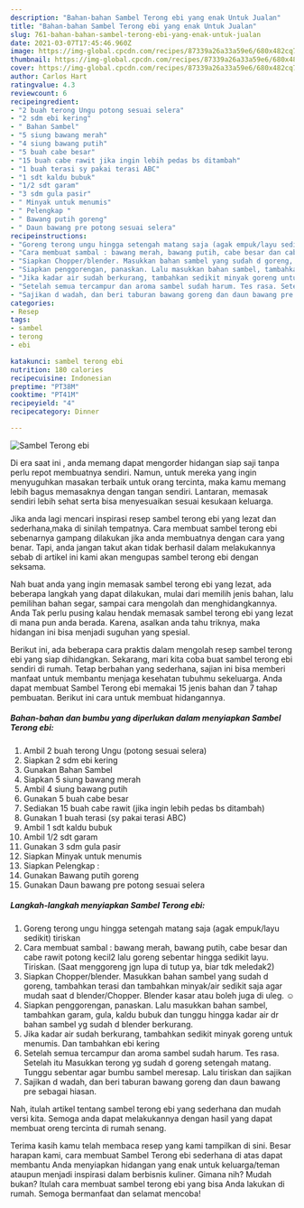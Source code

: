```yaml
---
description: "Bahan-bahan Sambel Terong ebi yang enak Untuk Jualan"
title: "Bahan-bahan Sambel Terong ebi yang enak Untuk Jualan"
slug: 761-bahan-bahan-sambel-terong-ebi-yang-enak-untuk-jualan
date: 2021-03-07T17:45:46.960Z
image: https://img-global.cpcdn.com/recipes/87339a26a33a59e6/680x482cq70/sambel-terong-ebi-foto-resep-utama.jpg
thumbnail: https://img-global.cpcdn.com/recipes/87339a26a33a59e6/680x482cq70/sambel-terong-ebi-foto-resep-utama.jpg
cover: https://img-global.cpcdn.com/recipes/87339a26a33a59e6/680x482cq70/sambel-terong-ebi-foto-resep-utama.jpg
author: Carlos Hart
ratingvalue: 4.3
reviewcount: 6
recipeingredient:
- "2 buah terong Ungu potong sesuai selera"
- "2 sdm ebi kering"
- " Bahan Sambel"
- "5 siung bawang merah"
- "4 siung bawang putih"
- "5 buah cabe besar"
- "15 buah cabe rawit jika ingin lebih pedas bs ditambah"
- "1 buah terasi sy pakai terasi ABC"
- "1 sdt kaldu bubuk"
- "1/2 sdt garam"
- "3 sdm gula pasir"
- " Minyak untuk menumis"
- " Pelengkap "
- " Bawang putih goreng"
- " Daun bawang pre potong sesuai selera"
recipeinstructions:
- "Goreng terong ungu hingga setengah matang saja (agak empuk/layu sedikit) tiriskan"
- "Cara membuat sambal : bawang merah, bawang putih, cabe besar dan cabe rawit potong kecil2 lalu goreng sebentar hingga sedikit layu. Tiriskan. (Saat menggoreng jgn lupa di tutup ya, biar tdk meledak2)"
- "Siapkan Chopper/blender. Masukkan bahan sambel yang sudah d goreng, tambahkan terasi dan tambahkan minyak/air sedikit saja agar mudah saat d blender/Chopper. Blender kasar atau boleh juga di uleg. ☺"
- "Siapkan penggorengan, panaskan. Lalu masukkan bahan sambel, tambahkan garam, gula, kaldu bubuk dan tunggu hingga kadar air dr bahan sambel yg sudah d blender berkurang."
- "Jika kadar air sudah berkurang, tambahkan sedikit minyak goreng untuk menumis. Dan tambahkan ebi kering"
- "Setelah semua tercampur dan aroma sambel sudah harum. Tes rasa. Setelah itu Masukkan terong yg sudah d goreng setengah matang. Tunggu sebentar agar bumbu sambel meresap. Lalu tiriskan dan sajikan"
- "Sajikan d wadah, dan beri taburan bawang goreng dan daun bawang pre sebagai hiasan."
categories:
- Resep
tags:
- sambel
- terong
- ebi

katakunci: sambel terong ebi 
nutrition: 180 calories
recipecuisine: Indonesian
preptime: "PT38M"
cooktime: "PT41M"
recipeyield: "4"
recipecategory: Dinner

---
```



![Sambel Terong ebi](https://img-global.cpcdn.com/recipes/87339a26a33a59e6/680x482cq70/sambel-terong-ebi-foto-resep-utama.jpg)

Di era  saat ini , anda memang dapat mengorder hidangan siap saji tanpa perlu repot membuatnya sendiri. Namun, untuk mereka yang ingin menyuguhkan masakan terbaik untuk orang tercinta, maka kamu memang lebih bagus memasaknya dengan tangan sendiri. Lantaran, memasak sendiri lebih sehat serta bisa menyesuaikan sesuai kesukaan keluarga.

Jika anda lagi mencari inspirasi resep sambel terong ebi yang lezat dan sederhana,maka di sinilah tempatnya. Cara membuat sambel terong ebi  sebenarnya gampang dilakukan jika anda membuatnya dengan cara yang benar. Tapi, anda jangan takut akan tidak berhasil dalam melakukannya 
sebab di artikel ini kami akan mengupas sambel terong ebi dengan seksama.  



Nah buat anda yang ingin memasak sambel terong ebi yang lezat, ada beberapa langkah yang dapat dilakukan, mulai dari memilih jenis bahan, lalu pemilihan bahan segar, sampai cara mengolah dan menghidangkannya. Anda Tak perlu pusing kalau hendak memasak sambel terong ebi yang lezat di mana pun anda berada. Karena, asalkan anda  tahu triknya, maka hidangan ini bisa menjadi suguhan yang spesial.

Berikut ini, ada beberapa cara praktis  dalam mengolah resep sambel terong ebi yang siap dihidangkan. Sekarang, mari kita coba buat sambel terong ebi sendiri di rumah. Tetap berbahan yang sederhana, sajian ini bisa memberi manfaat untuk membantu menjaga kesehatan tubuhmu sekeluarga. Anda dapat membuat Sambel Terong ebi memakai 15 jenis bahan dan 7 tahap pembuatan. Berikut ini cara untuk membuat hidangannya.

<!--inarticleads1-->

##### Bahan-bahan dan bumbu yang diperlukan dalam menyiapkan Sambel Terong ebi:

1. Ambil 2 buah terong Ungu (potong sesuai selera)
1. Siapkan 2 sdm ebi kering
1. Gunakan  Bahan Sambel
1. Siapkan 5 siung bawang merah
1. Ambil 4 siung bawang putih
1. Gunakan 5 buah cabe besar
1. Sediakan 15 buah cabe rawit (jika ingin lebih pedas bs ditambah)
1. Gunakan 1 buah terasi (sy pakai terasi ABC)
1. Ambil 1 sdt kaldu bubuk
1. Ambil 1/2 sdt garam
1. Gunakan 3 sdm gula pasir
1. Siapkan  Minyak untuk menumis
1. Siapkan  Pelengkap :
1. Gunakan  Bawang putih goreng
1. Gunakan  Daun bawang pre potong sesuai selera




<!--inarticleads2-->

##### Langkah-langkah menyiapkan Sambel Terong ebi:

1. Goreng terong ungu hingga setengah matang saja (agak empuk/layu sedikit) tiriskan
1. Cara membuat sambal : bawang merah, bawang putih, cabe besar dan cabe rawit potong kecil2 lalu goreng sebentar hingga sedikit layu. Tiriskan. (Saat menggoreng jgn lupa di tutup ya, biar tdk meledak2)
1. Siapkan Chopper/blender. Masukkan bahan sambel yang sudah d goreng, tambahkan terasi dan tambahkan minyak/air sedikit saja agar mudah saat d blender/Chopper. Blender kasar atau boleh juga di uleg. ☺
1. Siapkan penggorengan, panaskan. Lalu masukkan bahan sambel, tambahkan garam, gula, kaldu bubuk dan tunggu hingga kadar air dr bahan sambel yg sudah d blender berkurang.
1. Jika kadar air sudah berkurang, tambahkan sedikit minyak goreng untuk menumis. Dan tambahkan ebi kering
1. Setelah semua tercampur dan aroma sambel sudah harum. Tes rasa. Setelah itu Masukkan terong yg sudah d goreng setengah matang. Tunggu sebentar agar bumbu sambel meresap. Lalu tiriskan dan sajikan
1. Sajikan d wadah, dan beri taburan bawang goreng dan daun bawang pre sebagai hiasan.




Nah, itulah artikel tentang  sambel terong ebi  yang sederhana dan mudah versi kita. Semoga anda dapat melakukannya dengan hasil yang dapat membuat oreng tercinta di rumah senang. 

Terima kasih kamu telah membaca resep yang kami tampilkan di sini. Besar harapan kami, cara membuat  Sambel Terong ebi sederhana di atas dapat membantu Anda menyiapkan hidangan yang enak untuk keluarga/teman ataupun menjadi inspirasi dalam berbisnis kuliner. Gimana nih? Mudah bukan? Itulah cara membuat sambel terong ebi yang bisa Anda lakukan di rumah. Semoga bermanfaat dan selamat mencoba!

